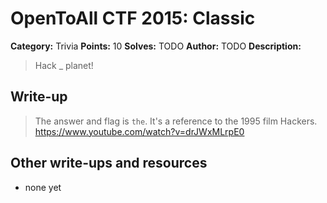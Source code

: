 # OpenToAll CTF 2015: Classic

**Category:** Trivia
**Points:** 10
**Solves:** TODO
**Author:** TODO
**Description:** 

> Hack _ planet!

## Write-up

> The answer and flag is `the`.
> It's a reference to the 1995 film Hackers. https://www.youtube.com/watch?v=drJWxMLrpE0

## Other write-ups and resources

* none yet
